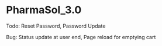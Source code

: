 # PharmaSol_3.0

Todo: Reset Password, Password Update

Bug: Status update at user end, Page reload for emptying cart
